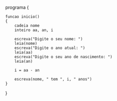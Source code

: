 <!-- LISTA DE EXERCÍCIOS I -->
<!-- 3. Calcular a idade de uma pessoa, a partir do seu ano de nscimento. Informar também seu nome e mostrar como resultadoo nome e a sua idade. -->

programa
{

	funcao inicio()
	{
		cadeia nome
		inteiro aa, an, i

		escreva("Digite o seu nome: ")
		leia(nome)
		escreva("Digite o ano atual: ")
		leia(aa)
		escreva("Digite o seu ano de nascimento: ")
		leia(an)

		i = aa - an

		escreva(nome, " tem ", i, " anos")
	}
}

